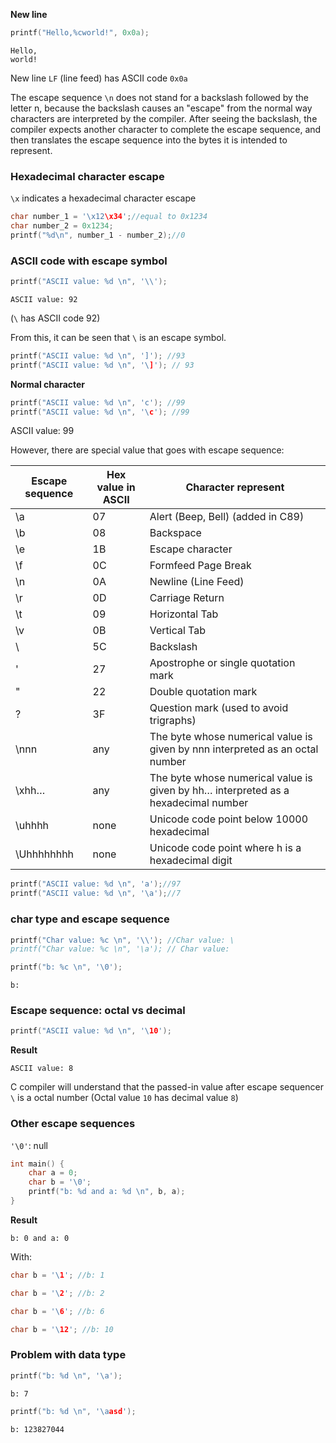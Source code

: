 **New line**

```c
printf("Hello,%cworld!", 0x0a);
```

```
Hello,
world!
```

New line ``LF`` (line feed) has ASCII code ``0x0a``

The escape sequence ``\n`` does not stand for a backslash followed by the letter n, because the backslash causes an "escape" from the normal way characters are interpreted by the compiler. After seeing the backslash, the compiler expects another character to complete the escape sequence, and then translates the escape sequence into the bytes it is intended to represent. 

### Hexadecimal character escape

``\x`` indicates a hexadecimal character escape

```c
char number_1 = '\x12\x34';//equal to 0x1234
char number_2 = 0x1234;
printf("%d\n", number_1 - number_2);//0
```

### ASCII code with escape symbol

```c
printf("ASCII value: %d \n", '\\');
```

```
ASCII value: 92 
```

(``\`` has ASCII code 92)

From this, it can be seen that ``\`` is an escape symbol.

```c
printf("ASCII value: %d \n", ']'); //93
printf("ASCII value: %d \n", '\]'); // 93
```

**Normal character**

```c
printf("ASCII value: %d \n", 'c'); //99
printf("ASCII value: %d \n", '\c'); //99
```
ASCII value: 99 

However, there are special value that goes with escape sequence:

| Escape sequence | Hex value in ASCII|Character represent|
| ------- |------|------|
|\a |07|Alert (Beep, Bell) (added in C89)|		
|\b |08|Backspace|			
|\e |1B|Escape character|
|\f	|0C|Formfeed Page Break|
|\n	|0A|Newline (Line Feed)|
|\r	|0D|Carriage Return|
|\t	|09|Horizontal Tab|
|\v	|0B|Vertical Tab|
|\\	|5C	|Backslash|
|\'	|27	|Apostrophe or single quotation mark|
|\"	|22	|Double quotation mark|
|\?	|3F	|Question mark (used to avoid trigraphs)|
|\nnn|	any|	The byte whose numerical value is given by nnn interpreted as an octal number|
|\xhh…|	any|	The byte whose numerical value is given by hh… interpreted as a hexadecimal number|
|\uhhhh|none|	Unicode code point below 10000 hexadecimal|
\Uhhhhhhhh|	none|	Unicode code point where h is a hexadecimal digit|

```c
printf("ASCII value: %d \n", 'a');//97
printf("ASCII value: %d \n", '\a');//7
```

### char type and escape sequence

```c
printf("Char value: %c \n", '\\'); //Char value: \
printf("Char value: %c \n", '\a'); // Char value: 
```

```c
printf("b: %c \n", '\0');
```

```
b:  
```

### Escape sequence: octal vs decimal

```c
printf("ASCII value: %d \n", '\10');
```

**Result**

```
ASCII value: 8 
```

C compiler will understand that the passed-in value after escape sequencer ``\`` is a octal number (Octal value ``10`` has decimal value ``8``)

### Other escape sequences

``'\0'``: null

```c
int main() {
	char a = 0;
	char b = '\0';
	printf("b: %d and a: %d \n", b, a);
}
```
**Result**

```
b: 0 and a: 0 
```

With:

```c
char b = '\1'; //b: 1
```

```c
char b = '\2'; //b: 2
```

```c
char b = '\6'; //b: 6
```

```c
char b = '\12'; //b: 10
```

### Problem with data type

```c
printf("b: %d \n", '\a');
```

```
b: 7 
```

```c
printf("b: %d \n", '\aasd');
```

```
b: 123827044 
```
